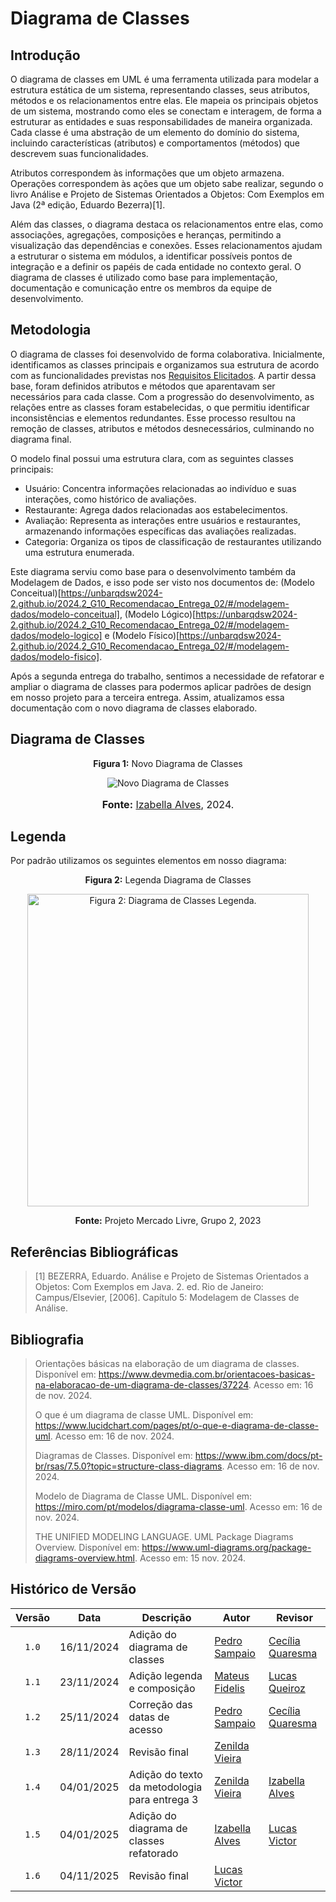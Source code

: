 # Diagrama de Classes

## Introdução

O diagrama de classes em UML é uma ferramenta utilizada para modelar a estrutura estática de um sistema, representando classes, seus atributos, métodos e os relacionamentos entre elas. Ele mapeia os principais objetos de um sistema, mostrando como eles se conectam e interagem, de forma a estruturar as entidades e suas responsabilidades de maneira organizada. Cada classe é uma abstração de um elemento do domínio do sistema, incluindo características (atributos) e comportamentos (métodos) que descrevem suas funcionalidades.

Atributos correspondem às informações que um objeto armazena. Operações correspondem às ações que um objeto sabe realizar, segundo o livro Análise e Projeto de Sistemas Orientados a Objetos: Com Exemplos em Java (2ª edição, Eduardo Bezerra)[1].

Além das classes, o diagrama destaca os relacionamentos entre elas, como associações, agregações, composições e heranças, permitindo a visualização das dependências e conexões. Esses relacionamentos ajudam a estruturar o sistema em módulos, a identificar possíveis pontos de integração e a definir os papéis de cada entidade no contexto geral. O diagrama de classes é utilizado como base para implementação, documentação e comunicação entre os membros da equipe de desenvolvimento.

## Metodologia

O diagrama de classes foi desenvolvido de forma colaborativa. Inicialmente, identificamos as classes principais e organizamos sua estrutura de acordo com as funcionalidades previstas nos [Requisitos Elicitados](https://unbarqdsw2024-2.github.io/2024.2_G10_Recomendacao_Entrega_02/#/modelagem-estatica/diagrama-de-classes). A partir dessa base, foram definidos atributos e métodos que aparentavam ser necessários para cada classe. Com a progressão do desenvolvimento, as relações entre as classes foram estabelecidas, o que permitiu identificar inconsistências e elementos redundantes. Esse processo resultou na remoção de classes, atributos e métodos desnecessários, culminando no diagrama final.

O modelo final possui uma estrutura clara, com as seguintes classes principais:

- Usuário: Concentra informações relacionadas ao indivíduo e suas interações, como histórico de avaliações.
- Restaurante: Agrega dados relacionadas aos estabelecimentos.
- Avaliação: Representa as interações entre usuários e restaurantes, armazenando informações específicas das avaliações realizadas.
- Categoria: Organiza os tipos de classificação de restaurantes utilizando uma estrutura enumerada.

Este diagrama serviu como base para o desenvolvimento também da Modelagem de Dados, e isso pode ser visto nos documentos de: (Modelo Conceitual)[https://unbarqdsw2024-2.github.io/2024.2_G10_Recomendacao_Entrega_02/#/modelagem-dados/modelo-conceitual], (Modelo Lógico)[https://unbarqdsw2024-2.github.io/2024.2_G10_Recomendacao_Entrega_02/#/modelagem-dados/modelo-logico] e (Modelo Físico)[https://unbarqdsw2024-2.github.io/2024.2_G10_Recomendacao_Entrega_02/#/modelagem-dados/modelo-fisico].

Após a segunda entrega do trabalho, sentimos a necessidade de refatorar e ampliar o diagrama de classes para podermos aplicar padrões de design em nosso projeto para a terceira entrega. Assim, atualizamos essa documentação com o novo diagrama de classes elaborado.

## Diagrama de Classes


<center>
<p style="text-align: center"><b>Figura 1:</b> Novo Diagrama de Classes</p>
<div align="center">
<img src="https://raw.githubusercontent.com/UnBArqDsw2024-2/2024.2_G10_Recomendacao_Entrega_03/refs/heads/main/docs/imagens/diagrama_classes.png" alt="Novo Diagrama de Classes" >
</div>
<font size="3"><p style="text-align: center"><b>Fonte:</b> <a href="https://github.com/izabellaalves">Izabella Alves</a>,  2024.</p></font>
</center>

## Legenda

Por padrão utilizamos os seguintes elementos em nosso diagrama:

<center>
<p style="text-align: center"><b>Figura 2:</b>  Legenda Diagrama de Classes</p>
<div align="center">
<div align = "center"><img src="https://github.comUnBArqDsw2024-2/2024.2_G10_Recomendacao_Entrega_03/refs/heads/main/docs/imagens/legenda_diagrama_de_classes.png?raw=true" alt="Figura 2: Diagrama de Classes Legenda." height="500" width="450">
<p style="text-align: center"><b>Fonte:</b> Projeto Mercado Livre, Grupo 2, 2023</p>
</center>

## Referências Bibliográficas

>
> [1] BEZERRA, Eduardo. Análise e Projeto de Sistemas Orientados a Objetos: Com Exemplos em Java. 2. ed. Rio de Janeiro: Campus/Elsevier, [2006]. Capítulo 5: Modelagem de Classes de Análise.
>


## Bibliografia

> Orientações básicas na elaboração de um diagrama de classes. Disponível em: https://www.devmedia.com.br/orientacoes-basicas-na-elaboracao-de-um-diagrama-de-classes/37224. Acesso em: 16 de nov. 2024.
>
> O que é um diagrama de classe UML. Disponível em: https://www.lucidchart.com/pages/pt/o-que-e-diagrama-de-classe-uml. Acesso em: 16 de nov. 2024.
>
> Diagramas de Classes. Disponível em: https://www.ibm.com/docs/pt-br/rsas/7.5.0?topic=structure-class-diagrams. Acesso em: 16 de nov. 2024.
>
> Modelo de Diagrama de Classe UML. Disponível em: https://miro.com/pt/modelos/diagrama-classe-uml. Acesso em: 16 de nov. 2024.
>
>THE UNIFIED MODELING LANGUAGE. UML Package Diagrams Overview. Disponível em: https://www.uml-diagrams.org/package-diagrams-overview.html. Acesso em: 15 nov. 2024.

## Histórico de Versão

| Versão | Data | Descrição | Autor | Revisor |
| :----: | ---- | --------- | ----- | ------- |
| `1.0`  | 16/11/2024 | Adição do diagrama de classes | [Pedro Sampaio](https://github.com/PedroSampaioDias) | [Cecília Quaresma](https://github.com/cqcoding) |
| `1.1`  | 23/11/2024 | Adição legenda e composição | [Mateus Fidelis](https://github.com/MatsFidelis) | [Lucas Queiroz](https://github.com/lucasqueiroz23) |
| `1.2`  | 25/11/2024 | Correção das datas de acesso | [Pedro Sampaio](https://github.com/PedroSampaioDias) | [Cecília Quaresma](https://github.com/cqcoding) |
| `1.3`  | 28/11/2024 | Revisão final | [Zenilda Vieira](https://github.com/ZenildaVieira) |  |
| `1.4`  | 04/01/2025 | Adição do texto da metodologia para entrega 3 | [Zenilda Vieira](https://github.com/ZenildaVieira) | [Izabella Alves](https://github.com/izabellaalves) |
| `1.5`  | 04/01/2025 | Adição do diagrama de classes refatorado |  [Izabella Alves](https://github.com/izabellaalves) | [Lucas Victor](https://github.com/Lucas13032003) |
| `1.6`  | 04/11/2025 | Revisão final | [Lucas Victor](https://github.com/Lucas13032003)  |  |
